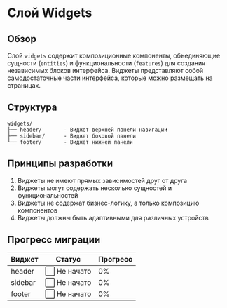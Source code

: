 # Слой Widgets

## Обзор

Слой `widgets` содержит композиционные компоненты, объединяющие сущности (`entities`) и функциональности (`features`) для создания независимых блоков интерфейса. Виджеты представляют собой самодостаточные части интерфейса, которые можно размещать на страницах.

## Структура

```
widgets/
├── header/       - Виджет верхней панели навигации
├── sidebar/      - Виджет боковой панели
└── footer/       - Виджет нижней панели
```

## Принципы разработки

1. Виджеты не имеют прямых зависимостей друг от друга
2. Виджеты могут содержать несколько сущностей и функциональностей
3. Виджеты не содержат бизнес-логику, а только композицию компонентов
4. Виджеты должны быть адаптивными для различных устройств

## Прогресс миграции

| Виджет         | Статус            | Прогресс |
|----------------|-------------------|----------|
| header         | ⬜ Не начато      | 0%       |
| sidebar        | ⬜ Не начато      | 0%       |
| footer         | ⬜ Не начато      | 0%       | 